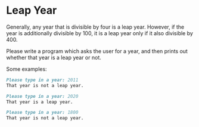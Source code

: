 
# Leap Year

Generally, any year that is divisible by four is a leap year. However, if the year is additionally divisible by 100, it is a leap year only if it also divisible by 400.

Please write a program which asks the user for a year, and then prints out whether that year is a leap year or not.

Some examples:

```markdown
Please type in a year: 2011
That year is not a leap year.
```

```markdown
Please type in a year: 2020
That year is a leap year.
```

```markdown
Please type in a year: 1800
That year is not a leap year.
```
